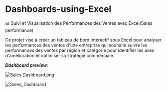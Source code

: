 # Dashboards-using-Excel

📊 Suivi et Visualisation des Performances des Ventes avec Excel(Sales performance)

Ce projet vise à créer un tableau de bord interactif sous Excel pour analyser les performances des ventes d'une entreprise qui souhaite 
suivre les performances des ventes par région et catégorie pour identifier les axes d'amélioration et optimiser sa stratégie commerciale.


**_Dashboard preview_**:

![Sales Dashboard.png]() 

![Sales_Dashboard](https://github.com/user-attachments/assets/0ac6a69b-5e13-479d-848d-f5d16d1d289b)

